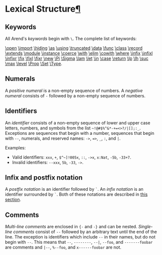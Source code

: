 <h1 id="lexical-structure">Lexical Structure<a class="headerlink" href="#lexical-structure" title="Permanent link">&para;</a></h1>

## Keywords

All Arend's _keywords_ begin with `\`.
The complete list of keywords:

[\open](/language-reference/definitions/modules/#open-commands) [\import](/language-reference/definitions/modules/#import-commands) [\hiding](/language-reference/definitions/modules/#open-commands) [\as](/language-reference/definitions/modules/#open-commands) [\using](/language-reference/definitions/modules/#open-commands)
[\truncated](/language-reference/definitions/data) [\data](/language-reference/definitions/data) [\func](/language-reference/definitions/functions) [\class](/language-reference/definitions/classes) [\record](/language-reference/definitions/records) [\extends](/language-reference/definitions/records) [\module](/language-reference/definitions/modules/#modules) [\instance](/language-reference/definitions/instances) [\coerce](/language-reference/definitions/coercion)
[\with](/language-reference/definitions/functions/#pattern-matching) [\elim](/language-reference/definitions/functions/#elim) [\cowith](/language-reference/definitions/functions/#copattern-matching) [\where](/language-reference/definitions/modules/#where-blocks)
[\infix](/language-reference/definitions/#infix-operators) [\infixl](/language-reference/definitions/#infix-operators) [\infixr](/language-reference/definitions/#infix-operators) [\fix](/language-reference/definitions/#precedence) [\fixl](/language-reference/definitions/#precedence) [\fixr](/language-reference/definitions/#precedence)
[\new](/language-reference/expressions/class-ext) [\Pi](/language-reference/expressions/pi) [\Sigma](/language-reference/expressions/sigma) [\lam](/language-reference/expressions/pi) [\let](/language-reference/expressions/let) [\in]((/language-reference/expressions/let)) [\case](/language-reference/expressions/case) [\return](/language-reference/expressions/case)
[\lp](/language-reference/expressions/universes/#level-polymorphism) [\lh](/language-reference/expressions/universes/#level-polymorphism) [\suc](/language-reference/expressions/universes/#level-polymorphism) [\max](/language-reference/expressions/universes/#level-polymorphism) [\level](/language-reference/expressions/universes/#level-polymorphism) [\Prop](/language-reference/expressions/universes) [\Set](/language-reference/expressions/universes) [\Type](/language-reference/expressions/universes).

## Numerals

A _positive numeral_ is a non-empty sequence of numbers.
A _negative numeral_ consists of `-` followed by a non-empty sequence of numbers.

## Identifiers

An _identifier_ consists of a non-empty sequence of lower and upper case letters, numbers, and symbols from the list `~!@#$%^&*-+=<>?/|[];:_`.
Exceptions are sequences that begin with a number, sequences that begin with `--`, numerals, and reserved names: `->`, `=>`, `_`, `:`, and `|`.

Examples:

* Valid identifiers: `xxx`, `+`, `$^~]!005x`, `::`, `->x`, `x:Nat`, `-5b`, `-33+7`.
* Invalid identifiers: `--xxx`, `5b`, `-33`, `->`.

## Infix and postfix notation

A _postfix notation_ is an identifier followed by `` ` ``.
An _infix notation_ is an identifier surrounded by `` ` ``.
Both of these notations are described in [this section](/language-reference/definitions).

## Comments

_Multi-line comments_ are enclosed in `{-` and `-}` and can be nested.
_Single-line comments_ consist of `--` followed by an arbitrary text until the end of the line.
The exception is identifiers which include `--` in their names, but do not begin with `--`.
This means that `--`, `--------`, `--|`, `--foo`, and `-------foobar` are comments and `|--`, `%--foo`, and `x------foobar` are not.
